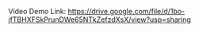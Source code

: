 Video Demo Link: https://drive.google.com/file/d/1bo-jfTBHXFSkPrunDWe65NTkZefzdXsX/view?usp=sharing
